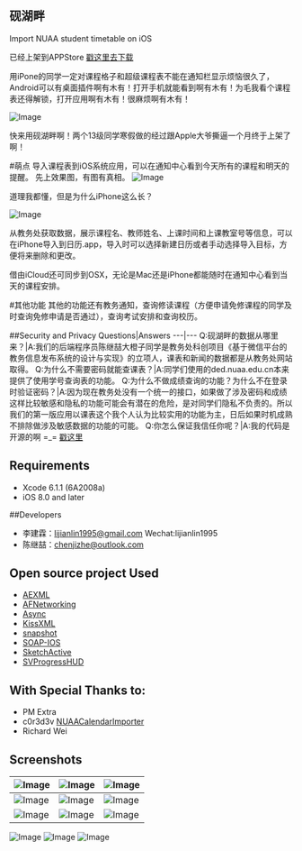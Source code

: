 ## 砚湖畔
Import NUAA student timetable on iOS

已经上架到APPStore  [戳这里去下载](https://itunes.apple.com/us/app/yan-hu-pan/id969851135?l=zh&ls=1&mt=8)

用iPone的同学一定对课程格子和超级课程表不能在通知栏显示烦恼很久了，Android可以有桌面插件啊有木有！打开手机就能看到啊有木有！为毛我看个课程表还得解锁，打开应用啊有木有！很麻烦啊有木有！

![Image](Screenshots/pic2.png)

快来用砚湖畔啊！两个13级同学寒假做的经过跟Apple大爷撕逼一个月终于上架了啊！

#萌点
导入课程表到iOS系统应用，可以在通知中心看到今天所有的课程和明天的提醒。
先上效果图，有图有真相。
![Image](Screenshots/IMG_5781.JPG)

道理我都懂，但是为什么iPhone这么长？

![Image](Screenshots/pic4.png)

从教务处获取数据，展示课程名、教师姓名、上课时间和上课教室号等信息，可以在iPhone导入到日历.app，导入时可以选择新建日历或者手动选择导入目标，方便将来删除和更改。

借由iCloud还可同步到OSX，无论是Mac还是iPhone都能随时在通知中心看到当天的课程安排。

#其他功能
其他的功能还有教务通知，查询修读课程（方便申请免修课程的同学及时查询免修申请是否通过），查询考试安排和查询校历。

##Security and Privacy
Questions|Answers
---|---
Q:砚湖畔的数据从哪里来？|A:我们的后端程序员陈继喆大橙子同学是教务处科创项目《基于微信平台的教务信息发布系统的设计与实现》的立项人，课表和新闻的数据都是从教务处网站取得。
Q:为什么不需要密码就能查课表？|A:同学们使用的ded.nuaa.edu.cn本来提供了使用学号查询表的功能。
Q:为什么不做成绩查询的功能？为什么不在登录时验证密码？|A:因为现在教务处没有一个统一的接口，如果做了涉及密码和成绩这样比较敏感和隐私的功能可能会有潜在的危险，是对同学们隐私不负责的。所以我们的第一版应用以课表这个我个人认为比较实用的功能为主，日后如果时机成熟不排除做涉及敏感数据的功能的可能。
Q:你怎么保证我信任你呢？|A:我的代码是开源的啊 =_= [戳这里](https://github.com/ljlin/NUAAPlus)

## Requirements

- Xcode 6.1.1 (6A2008a)
- iOS 8.0 and later

##Developers
- 李建霖：lijianlin1995@gmail.com Wechat:lijianlin1995
- 陈继喆：chenjizhe@outlook.com

##  Open source project Used

- [AEXML](https://github.com/tadija/AEXML)
- [AFNetworking](https://github.com/afnetworking/afnetworking)
- [Async](https://github.com/duemunk/Async)
- [KissXML](https://github.com/robbiehanson/KissXML)
- [snapshot](https://github.com/KrauseFx/snapshot)
- [SOAP-IOS](https://github.com/xujialiang/SOAP-IOS)
- [SketchActive](http://aegeank.com/sketchactive/)
- [SVProgressHUD](https://github.com/TransitApp/SVProgressHUD)

## With Special Thanks to:
- PM Extra 
- c0r3d3v [NUAACalendarImporter](https://github.com/c0r3d3v/NUAACalendarImporter)
- Richard Wei

## Screenshots


![Image](Screenshots/en-US-iPhone6-0-ALL-portrait.png)|![Image](Screenshots/en-US-iPhone6-0-Attending-portrait.png)|![Image](Screenshots/en-US-iPhone6-0-Calendar-portrait.png.png)
------------ | ------------- | ------------
![Image](Screenshots/en-US-iPhone6-0-CourseTable-portrait.png)|![Image](Screenshots/IMG_5192.PNG "Image")|![Image](Screenshots/en-US-iPhone6-0-Settings-portrait.png)
![Image](Screenshots/IMG_5191.PNG "Image")|![Image](Screenshots/en-US-iPhone6-0-LandingScreen-portrait.png)|![Image](Screenshots/en-US-iPhone6-0-Page-portrait.png)

![Image](Screenshots/IMG_0295.PNG)
![Image](Screenshots/IMG_5193.PNG "Image")
![Image](Screenshots/OSXScreenshot.png "Image")
